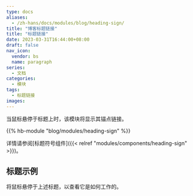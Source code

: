 ```yaml
---
type: docs
aliases:
  - /zh-hans/docs/modules/blog/heading-sign/
title: "博客标题链接"
title: "标题链接"
date: 2023-03-31T16:44:00+08:00
draft: false
nav_icon:
  vendor: bs
  name: paragraph
series:
  - 文档
categories:
  - 模块
tags:
  - 标题链接
images:
---
```


当鼠标悬停于标题上时，该模块将显示其锚点链接。

<!--more-->

{{% hb-module "blog/modules/heading-sign" %}}

详情请参阅[标题符号组件]({{< relref "modules/components/heading-sign" >}})。

## 标题示例

将鼠标悬停于上述标题，以查看它是如何工作的。
